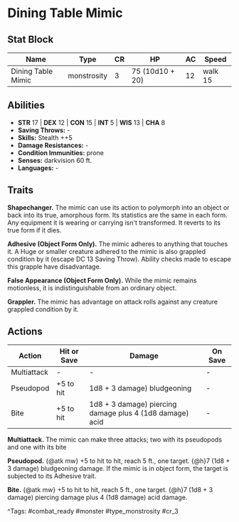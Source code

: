 # Dining Table Mimic

## Stat Block

| Name | Type | CR | HP | AC | Speed |
|------|------|----|----|----|-------|
| Dining Table Mimic | monstrosity | 3 | 75 (10d10 + 20) | 12 | walk 15 |

## Abilities

- **STR** 17 | **DEX** 12 | **CON** 15 | **INT** 5 | **WIS** 13 | **CHA** 8
- **Saving Throws:** -  
- **Skills:** Stealth ++5  
- **Damage Resistances:** -  
- **Condition Immunities:** prone  
- **Senses:** darkvision 60 ft.  
- **Languages:** -

## Traits

**Shapechanger.** The mimic can use its action to polymorph into an object or back into its true, amorphous form. Its statistics are the same in each form. Any equipment it is wearing or carrying isn't transformed. It reverts to its true form if it dies.

**Adhesive (Object Form Only).** The mimic adheres to anything that touches it. A Huge or smaller creature adhered to the mimic is also grappled condition by it (escape DC 13 Saving Throw). Ability checks made to escape this grapple have disadvantage.

**False Appearance (Object Form Only).** While the mimic remains motionless, it is indistinguishable from an ordinary object.

**Grappler.** The mimic has advantage on attack rolls against any creature grappled condition by it.


## Actions

| Action | Hit or Save | Damage | On Save |
|--------|--------------|--------|----------|
| Multiattack | - | - | - |
| Pseudopod | +5 to hit | 1d8 + 3 damage) bludgeoning | - |
| Bite | +5 to hit | 1d8 + 3 damage) piercing damage plus 4 (1d8 damage) acid | - |

**Multiattack.** The mimic can make three attacks; two with its pseudopods and one with its bite

**Pseudopod.** {@atk mw} +5 to hit to hit, reach 5 ft., one target. {@h}7 (1d8 + 3 damage) bludgeoning damage. If the mimic is in object form, the target is subjected to its Adhesive trait.

**Bite.** {@atk mw} +5 to hit to hit, reach 5 ft., one target. {@h}7 (1d8 + 3 damage) piercing damage plus 4 (1d8 damage) acid damage.


^Tags: #combat_ready #monster #type_monstrosity #cr_3